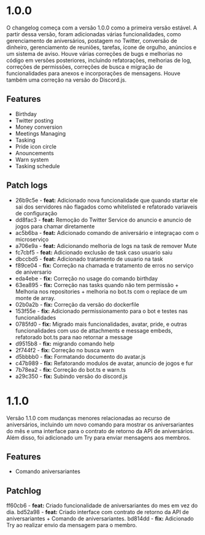 # 1.0.0
O changelog começa com a versão 1.0.0 como a primeira versão estável. A partir dessa versão, foram adicionadas várias funcionalidades, como gerenciamento de aniversários, postagem no Twitter, conversão de dinheiro, gerenciamento de reuniões, tarefas, ícone de orgulho, anúncios e um sistema de aviso. Houve várias correções de bugs e melhorias no código em versões posteriores, incluindo refatorações, melhorias de log, correções de permissões, correções de busca e migração de funcionalidades para anexos e incorporações de mensagens. Houve também uma correção na versão do Discord.js.
## Features
- Birthday
- Twitter posting
- Money conversion
- Meetings Managing
- Tasking 
- Pride icon circle
- Anouncements
- Warn system
- Tasking schedule
## Patch logs
- 26b9c5e - <b>feat:</b> Adicionado nova funcionalidade que quando startar ele sai dos servidores não flagados como whitelisted e refatorado variaveis de configuração
- dd8fac3 - <b>feat:</b> Remoção do Twitter Service do anuncio e anuncio de jogos para chamar diretamente
- ac5b6ba - <b>feat:</b> Adicionado comando de aniversário e integraçao com o microserviço
- a706e9a - <b>feat:</b> Adicionando melhoria de logs na task de remover Mute
- fc7cbf5 - <b>feat:</b> Adicionado exclusão de task caso usuario saiu
- dbccbd5 - <b>feat:</b> Adicionado tratamento de usuario na task
- f89ce04 - <b>fix:</b> Correção na chamada e tratamento de erros no serviço de aniversario
- eda4ebe - <b>fix:</b> Correção no usage do comando birthday
- 63ea895 - <b>fix:</b> Correção nas tasks quando não tem permissão + Melhoria nos repositories + melhoria no bot.ts com o replace de um monte de array.
- 02b0a2b - <b>fix:</b> Correção da versão do dockerfile
- 153f55e - <b>fix:</b> Adicionado permissionamento para o bot e testes nas funcionalidades
- 0785fd0 - <b>fix:</b> Migrado mais funcionalidades, avatar, pride, e outras funcionalidades com uso de attachments e message embeds, refatorado bot.ts para nao retornar a message
- d9515b8 - <b>fix:</b> migrando comando help
- 2f744f2 - <b>fix:</b> Correção no busca warn
- d5bbbb0 - <b>fix:</b> Formatando documento do avatar.js
- c47b989 - <b>fix:</b> Refatorando modulos de avatar, anuncio de jogos e fur
- 7b78ea2 - <b>fix:</b> Correção do bot.ts e warn.ts
- a29c350 - <b>fix:</b> Subindo versão do discord.js

# 1.1.0
Versão 1.1.0 com mudanças menores relacionadas ao recurso de aniversários, incluindo um novo comando para mostrar os aniversariantes do mês e uma interface para o contrato de retorno da API de aniversários. Além disso, foi adicionado um Try para enviar mensagens aos membros.

## Features
- Comando aniversariantes 

## Patchlog 
ff60cb6 - <b>feat:</b> Criado funcionalidade de aniversariantes do mes em vez do dia.
bd52a98 - <b>feat:</b> Criado interface com contrato de retorno da API de aniversariantes + Comando de aniversariantes.
bd814dd - <b>fix:</b> Adicionado Try ao realizar envio da mensagem para o membro.